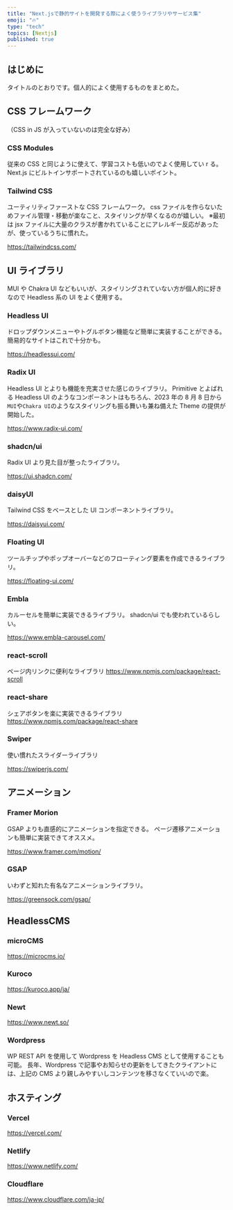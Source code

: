 ```yaml
---
title: "Next.jsで静的サイトを開発する際によく使うライブラリやサービス集"
emoji: "🔥"
type: "tech"
topics: [Nextjs]
published: true
---
```


## はじめに

タイトルのとおりです。個人的によく使用するものをまとめた。

## CSS フレームワーク

（CSS in JS が入っていないのは完全な好み）

### CSS Modules

従来の CSS と同じように使えて、学習コストも低いのでよく使用してい r る。
Next.js にビルトインサポートされているのも嬉しいポイント。

### Tailwind CSS

ユーティリティファーストな CSS フレームワーク。
css ファイルを作らないためファイル管理・移動が楽なこと、スタイリングが早くなるのが嬉しい。
※最初は jsx ファイルに大量のクラスが書かれていることにアレルギー反応があったが、使っているうちに慣れた。

https://tailwindcss.com/

## UI ライブラリ

MUI や Chakra UI などもいいが、スタイリングされていない方が個人的に好きなので Headless 系の UI をよく使用する。

### Headless UI

ドロップダウンメニューやトグルボタン機能など簡単に実装することができる。
簡易的なサイトはこれで十分かも。

https://headlessui.com/

### Radix UI

Headless UI とよりも機能を充実させた感じのライブラリ。
Primitive とよばれる Headless UI のようなコンポーネントはもちろん、2023 年の 8 月 8 日から`MUI`や`Chakra UI`のようなスタイリングも振る舞いも兼ね備えた Theme の提供が開始した。

https://www.radix-ui.com/

### shadcn/ui

Radix UI より見た目が整ったライブラリ。

https://ui.shadcn.com/

### daisyUI

Tailwind CSS をベースとした UI コンポーネントライブラリ。

https://daisyui.com/

### Floating UI

ツールチップやポップオーバーなどのフローティング要素を作成できるライブラリ。

https://floating-ui.com/

### Embla

カルーセルを簡単に実装できるライブラリ。
shadcn/ui でも使われているらしい。

https://www.embla-carousel.com/

### react-scroll

ページ内リンクに便利なライブラリ
https://www.npmjs.com/package/react-scroll

### react-share

シェアボタンを楽に実装できるライブラリ
https://www.npmjs.com/package/react-share

### Swiper

使い慣れたスライダーライブラリ

https://swiperjs.com/

## アニメーション

### Framer Morion

GSAP よりも直感的にアニメーションを指定できる。
ページ遷移アニメーションも簡単に実装できてオススメ。

https://www.framer.com/motion/

### GSAP

いわずと知れた有名なアニメーションライブラリ。

https://greensock.com/gsap/

## HeadlessCMS

### microCMS

https://microcms.io/

### Kuroco

https://kuroco.app/ja/

### Newt

https://www.newt.so/

### Wordpress

WP REST API を使用して Wordpress を Headless CMS として使用することも可能。
長年、Wordpress で記事やお知らせの更新をしてきたクライアントには、上記の CMS より親しみやすいしコンテンツを移さなくていいので楽。

## ホスティング

### Vercel

https://vercel.com/

### Netlify

https://www.netlify.com/

### Cloudflare

https://www.cloudflare.com/ja-jp/
